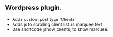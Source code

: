 ## Wordpress plugin.
- Adds custom post type 'Clients'
- Adds js to scrolling client list as marquee text
- Use shortcode [show_clients] to show marquee.

